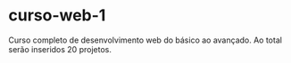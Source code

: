 # curso-web-1
Curso completo de desenvolvimento web do básico ao avançado. Ao total serão inseridos 20 projetos.
